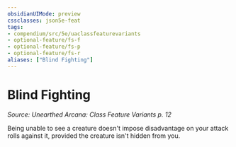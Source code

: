 ```yaml
---
obsidianUIMode: preview
cssclasses: json5e-feat
tags:
- compendium/src/5e/uaclassfeaturevariants
- optional-feature/fs-f
- optional-feature/fs-p
- optional-feature/fs-r
aliases: ["Blind Fighting"]
---
```

# Blind Fighting
*Source: Unearthed Arcana: Class Feature Variants p. 12*  

Being unable to see a creature doesn't impose disadvantage on your attack rolls against it, provided the creature isn't hidden from you.
